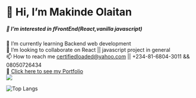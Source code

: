 # 👋 Hi, I’m Makinde Olaitan  
##### 👀 I’m interested in fFrontEnd(React,vanilla javascript)  
🌱 I’m currently learning Backend web development  
💞️ I’m looking to collaborate on React || javascript project in general  
📫 How to reach me certifiedloaded@yahoo.com || +234-81-6804-3011 && 08050726434  
 👀 [Click here to see my Portfolio](https://xertifiedloaded.vercel.app/)  
 ![](https://camo.githubusercontent.com/0617ed23e38f081b0ccb15f97b381a6c16988aa871097690c16d5e9a3f160352/68747470733a2f2f6769746875622d726561646d652d73747265616b2d73746174732e6865726f6b756170702e636f6d2f3f757365723d446576456d6d79267468656d653d616c676f6c6961)

 
![Top Langs](https://github-readme-stats.vercel.app/api/top-langs/?username=xertifiedloaded&hide_progress=false)
